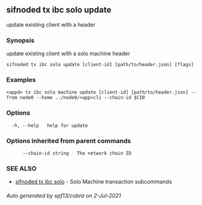## sifnoded tx ibc solo update

update existing client with a header

### Synopsis

update existing client with a solo machine header

```
sifnoded tx ibc solo update [client-id] [path/to/header.json] [flags]
```

### Examples

```
<appd> tx ibc solo machine update [client-id] [path/to/header.json] --from node0 --home ../node0/<app>cli --chain-id $CID
```

### Options

```
  -h, --help   help for update
```

### Options inherited from parent commands

```
      --chain-id string   The network chain ID
```

### SEE ALSO

* [sifnoded tx ibc solo](sifnoded_tx_ibc_solo.md)	 - Solo Machine transaction subcommands

###### Auto generated by spf13/cobra on 2-Jul-2021
